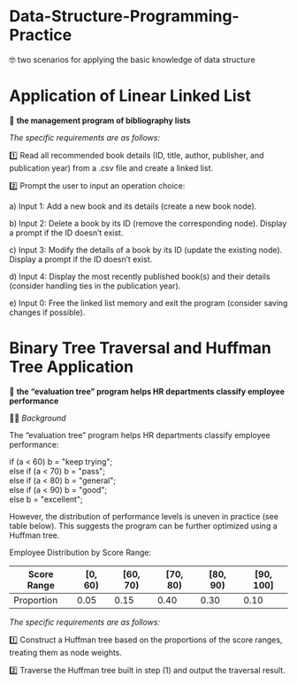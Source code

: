 # Data-Structure-Programming-Practice

🤓 two scenarios for applying the basic knowledge of data structure

# Application of Linear Linked List

📖 **the management program of bibliography lists**

_The specific requirements are as follows:_
	
 1️⃣ Read all recommended book details (ID, title, author, publisher, and publication year) from a .csv file and create a linked list.
 
 2️⃣ Prompt the user to input an operation choice:
 
a) Input 1: Add a new book and its details (create a new book node).

b) Input 2: Delete a book by its ID (remove the corresponding node). Display a prompt if the ID doesn’t exist.

c) Input 3: Modify the details of a book by its ID (update the existing node). Display a prompt if the ID doesn’t exist.

d) Input 4: Display the most recently published book(s) and their details (consider handling ties in the publication year).

e) Input 0: Free the linked list memory and exit the program (consider saving changes if possible).
# Binary Tree Traversal and Huffman Tree Application

💼 **the “evaluation tree” program helps HR departments classify employee performance**

🧑‍💼 _Background_

The “evaluation tree” program helps HR departments classify employee performance:

if (a < 60) b = "keep trying";  
else if (a < 70) b = "pass";  
else if (a < 80) b = "general";  
else if (a < 90) b = "good";  
else b = "excellent";

However, the distribution of performance levels is uneven in practice (see table below). This suggests the program can be further optimized using a Huffman tree.

Employee Distribution by Score Range:

| Score Range   | [0, 60) | [60, 70) | [70, 80) | [80, 90) | [90, 100] |
|---------------|---------|----------|----------|----------|-----------|
| Proportion    | 0.05    | 0.15     | 0.40     | 0.30     | 0.10      |


_The specific requirements are as follows:_

1️⃣ Construct a Huffman tree based on the proportions of the score ranges, treating them as node weights.

2️⃣ Traverse the Huffman tree built in step (1) and output the traversal result.
